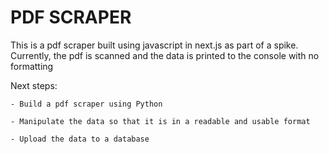 # PDF SCRAPER

This is a pdf scraper built using javascript in next.js as part of a spike. Currently, the pdf is scanned and the data is printed to the console with no formatting

Next steps:

    - Build a pdf scraper using Python

    - Manipulate the data so that it is in a readable and usable format

    - Upload the data to a database